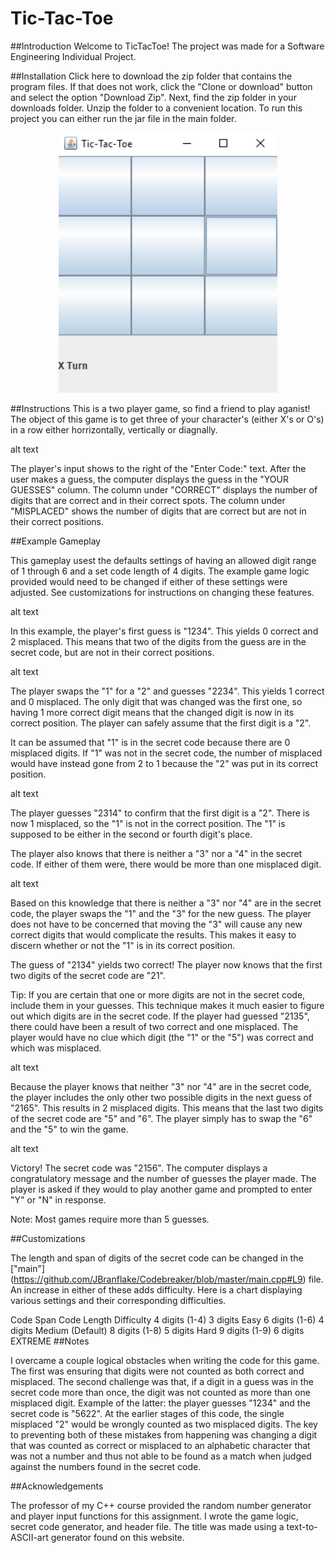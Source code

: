 # Tic-Tac-Toe

##Introduction Welcome to TicTacToe! The project was made for a Software Engineering Individual Project.



##Installation Click here to download the zip folder that contains the program files. If that does not work, click the "Clone or download" button and select the option "Download Zip". Next, find the zip folder in your downloads folder. Unzip the folder to a convenient location. To run this project you can either run the jar file in the main folder.  

<p align="center">
  <img src="Pictures/OpeningBoard.PNG" width="350"/>
</p>

##Instructions This is a two player game, so find a friend to play aganist! The object of this game is to get three of your character's (either X's or O's) in a row either horrizontally, vertically or diagnally.

alt text

The player's input shows to the right of the "Enter Code:" text. After the user makes a guess, the computer displays the guess in the "YOUR GUESSES" column. The column under "CORRECT" displays the number of digits that are correct and in their correct spots. The column under "MISPLACED" shows the number of digits that are correct but are not in their correct positions.

##Example Gameplay

This gameplay usest the defaults settings of having an allowed digit range of 1 through 6 and a set code length of 4 digits. The example game logic provided would need to be changed if either of these settings were adjusted. See customizations for instructions on changing these features.

alt text

In this example, the player's first guess is "1234". This yields 0 correct and 2 misplaced. This means that two of the digits from the guess are in the secret code, but are not in their correct positions.

alt text

The player swaps the "1" for a "2" and guesses "2234". This yields 1 correct and 0 misplaced. The only digit that was changed was the first one, so having 1 more correct digit means that the changed digit is now in its correct position. The player can safely assume that the first digit is a "2".

It can be assumed that "1" is in the secret code because there are 0 misplaced digits. If "1" was not in the secret code, the number of misplaced would have instead gone from 2 to 1 because the "2" was put in its correct position.

alt text

The player guesses "2314" to confirm that the first digit is a "2". There is now 1 misplaced, so the "1" is not in the correct position. The "1" is supposed to be either in the second or fourth digit's place.

The player also knows that there is neither a "3" nor a "4" in the secret code. If either of them were, there would be more than one misplaced digit.

alt text

Based on this knowledge that there is neither a "3" nor "4" are in the secret code, the player swaps the "1" and the "3" for the new guess. The player does not have to be concerned that moving the "3" will cause any new correct digits that would complicate the results. This makes it easy to discern whether or not the "1" is in its correct position.

The guess of "2134" yields two correct! The player now knows that the first two digits of the secret code are "21".

Tip: If you are certain that one or more digits are not in the secret code, include them in your guesses. This technique makes it much easier to figure out which digits are in the secret code. If the player had guessed "2135", there could have been a result of two correct and one misplaced. The player would have no clue which digit (the "1" or the "5") was correct and which was misplaced.

alt text

Because the player knows that neither "3" nor "4" are in the secret code, the player includes the only other two possible digits in the next guess of "2165". This results in 2 misplaced digits. This means that the last two digits of the secret code are "5" and "6". The player simply has to swap the "6" and the "5" to win the game.

alt text

Victory! The secret code was "2156". The computer displays a congratulatory message and the number of guesses the player made. The player is asked if they would to play another game and prompted to enter "Y" or "N" in response.

Note: Most games require more than 5 guesses.

##Customizations

The length and span of digits of the secret code can be changed in the ["main"] (https://github.com/JBranflake/Codebreaker/blob/master/main.cpp#L9) file. An increase in either of these adds difficulty. Here is a chart displaying various settings and their corresponding difficulties.

Code Span	Code Length	Difficulty
4 digits (1-4)	3 digits	Easy
6 digits (1-6)	4 digits	Medium (Default)
8 digits (1-8)	5 digits	Hard
9 digits (1-9)	6 digits	EXTREME
##Notes

I overcame a couple logical obstacles when writing the code for this game. The first was ensuring that digits were not counted as both correct and misplaced. The second challenge was that, if a digit in a guess was in the secret code more than once, the digit was not counted as more than one misplaced digit. Example of the latter: the player guesses "1234" and the secret code is "5622". At the earlier stages of this code, the single misplaced "2" would be wrongly counted as two misplaced digits. The key to preventing both of these mistakes from happening was changing a digit that was counted as correct or misplaced to an alphabetic character that was not a number and thus not able to be found as a match when judged against the numbers found in the secret code.

##Acknowledgements

The professor of my C++ course provided the random number generator and player input functions for this assignment. I wrote the game logic, secret code generator, and header file. The title was made using a text-to-ASCII-art generator found on this website.
